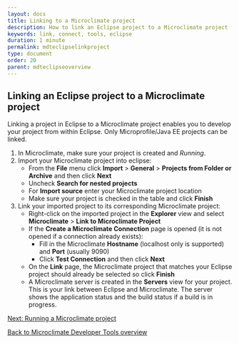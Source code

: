 ```yaml
---
layout: docs
title: Linking to a Microclimate project
description: How to link an Eclipse project to a Microclimate project
keywords: link, connect, tools, eclipse
duration: 1 minute
permalink: mdteclipselinkproject
type: document
order: 20
parent: mdteclipseoverview
---
```


## Linking an Eclipse project to a Microclimate project

Linking a project in Eclipse to a Microclimate project enables you to develop your project from within Eclipse.  Only Microprofile/Java EE projects can be linked.

1. In Microclimate, make sure your project is created and *Running*.
2. Import your Microclimate project into eclipse:
    - From the **File** menu click **Import** > **General** > **Projects from Folder or Archive** and then click **Next**
    - Uncheck **Search for nested projects**
    - For **Import source** enter your Microclimate project location
    - Make sure your project is checked in the table and click **Finish**
3. Link your imported project to its corresponding Microclimate project:
    - Right-click on the imported project in the **Explorer** view and select **Microclimate** > **Link to Microclimate Project**
    - If the **Create a Microclimate Connection** page is opened (it is not opened if a connection already exists):
        - Fill in the Microclimate **Hostname** (localhost only is supported) and **Port** (usually 9090)
        - Click **Test Connection** and then click **Next**
    - On the **Link** page, the Microclimate project that matches your Eclipse project should already be selected so click **Finish**
    - A Microclimate server is created in the **Servers** view for your project.  This is your link between Eclipse and Microclimate.  The server shows the application status and the build status if a build is in progress.

[Next: Running a Microclimate project](mdteclipserunproject)

[Back to Microclimate Developer Tools overview](mdteclipseoverview)
